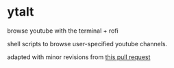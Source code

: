 # ytalt
browse youtube with the terminal + rofi

shell scripts to browse user-specified youtube channels.

adapted with minor revisions from [this pull request](https://github.com/lukesmithxyz/voidrice/pull/1320)
